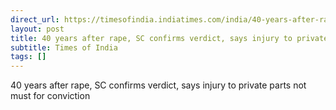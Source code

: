 ```yaml
---
direct_url: https://timesofindia.indiatimes.com/india/40-years-after-rape-sc-confirms-verdict-says-injury-to-private-parts-not-must-for-conviction/articleshow/118827026.cms
layout: post
title: 40 years after rape, SC confirms verdict, says injury to private parts not must for conviction
subtitle: Times of India
tags: []
---
```


40 years after rape, SC confirms verdict, says injury to private parts not must for conviction

